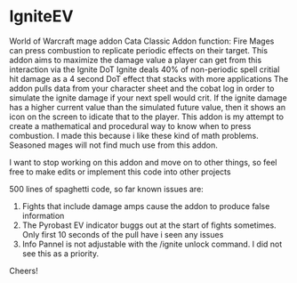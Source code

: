 # IgniteEV
World of Warcraft mage addon
Cata Classic
Addon function: Fire Mages can press combustion to replicate periodic effects on their target.
This addon aims to maximize the damage value a player can get from this interaction via the Ignite DoT
Ignite deals 40% of non-periodic spell critial hit damage as a 4 second DoT effect that stacks with more applications
The addon pulls data from your character sheet and the cobat log in order to simulate the ignite damage if your next spell would crit.
If the ignite damage has a higher current value than the simulated future value, then it shows an icon on the screen to idicate that to the player.
This addon is my attempt to create a mathematical and procedural way to know when to press combustion. 
I made this because i like these kind of math problems. Seasoned mages will not find much use from this addon.

I want to stop working on this addon and move on to other things, so feel free to make edits or implement this code into other projects

500 lines of spaghetti code, so far known issues are:
1. Fights that include damage amps cause the addon to produce false information
2. The Pyrobast EV indicator buggs out at the start of fights sometimes. Only first 10 seconds of the pull have i seen any issues
3. Info Pannel is not adjustable with the /ignite unlock command. I did not see this as a priority.

Cheers!
